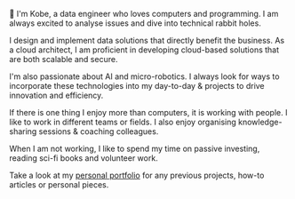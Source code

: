 🦾 I'm Kobe, a data engineer who loves computers and programming. I am always excited to analyse issues and dive into technical rabbit holes. 

I design and implement data solutions that directly benefit the business. As a cloud architect, I am proficient in developing cloud-based solutions that are both scalable and secure.

I'm also passionate about AI and micro-robotics. I always look for ways to incorporate these technologies into my day-to-day & projects to drive innovation and efficiency.

If there is one thing I enjoy more than computers, it is working with people. I like to work in different teams or fields. I also enjoy organising knowledge-sharing sessions & coaching colleagues.

When I am not working, I like to spend my time on passive investing, reading sci-fi books and volunteer work.

Take a look at my [personal portfolio](https://kobethuwis.com) for any previous projects, how-to articles or personal pieces.
